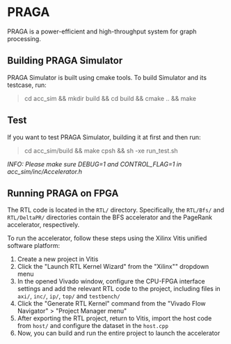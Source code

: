 # PRAGA

PRAGA is a power-efficient and high-throughput system for graph processing.

## Building PRAGA Simulator

PRAGA Simulator is built using cmake tools. To build Simulator and its testcase, run:

> cd acc_sim && mkdir build && cd build && cmake .. && make

## Test

If you want to test PRAGA Simulator, building it at first and then run:

> cd acc_sim/build && make cpsh && sh -xe  run_test.sh


*INFO: Please make sure DEBUG=1 and CONTROL_FLAG=1 in acc_sim/inc/Accelerator.h*

## Running PRAGA on FPGA

The RTL code is located in the `RTL/` directory. Specifically, the `RTL/Bfs/` and `RTL/DeltaPR/` directories contain the BFS accelerator and the PageRank accelerator, respectively.

To run the accelerator, follow these steps using the Xilinx Vitis unified software platform:

1. Create a new project in Vitis
2. Click the "Launch RTL Kernel Wizard" from the "Xilinx"" dropdown menu
3. In the opened Vivado window, configure the CPU-FPGA interface settings and add the relevant RTL code to the project, including files in `axi/`, `inc/`, `ip/`, `top/` and `testbench/`
4. Click the "Generate RTL Kernel" command from the "Vivado Flow Navigator" > "Project Manager menu"
5. After exporting the RTL project, return to Vitis, import the host code from `host/` and configure the dataset in the `host.cpp`
6. Now, you can build and run the entire project to launch the accelerator
